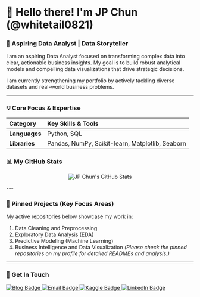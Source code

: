 # 👋 Hello there! I'm JP Chun (@whitetail0821)
### 🚀 Aspiring Data Analyst | Data Storyteller

I am an aspiring Data Analyst focused on transforming complex data into clear, actionable business insights. My goal is to build robust analytical models and compelling data visualizations that drive strategic decisions.

I am currently strengthening my portfolio by actively tackling diverse datasets and real-world business problems.

---

### 💡 Core Focus & Expertise

| Category | Key Skills & Tools |
| :--- | :--- |
| **Languages** | Python, SQL |
| **Libraries** | Pandas, NumPy, Scikit-learn, Matplotlib, Seaborn |

### 📊 My GitHub Stats
<p align="center">
  <img src="https://github-readme-stats.vercel.app/api?username=whitetail0821&show_icons=true&theme=default&hide_border=true&count_private=true" alt="JP Chun's GitHub Stats" />
</p>
---

### 📌 Pinned Projects (Key Focus Areas)

My active repositories below showcase my work in:
1. Data Cleaning and Preprocessing
2. Exploratory Data Analysis (EDA)
3. Predictive Modeling (Machine Learning)
4. Business Intelligence and Data Visualization
*(Please check the pinned repositories on my profile for detailed READMEs and analysis.)*
---

### 📧 Get In Touch

<a href="https://nomadpen.tistory.com/" target="_blank">
    <img src="https://img.shields.io/badge/Tistory%20Data%20Blog-3D5067?style=flat-square&logo=tistory&logoColor=white" alt="Blog Badge"/>
</a> 
<a href="mailto:lov2mind@gmail.com">
    <img src="https://img.shields.io/badge/Email-EA4335?style=flat-square&logo=gmail&logoColor=white" alt="Email Badge"/>
</a>
<a href="https://www.kaggle.com/jpchun" target="_blank">
    <img src="https://img.shields.io/badge/Kaggle-21B903?style=flat-square&logo=Kaggle&logoColor=white" alt="Kaggle Badge"/>
</a>
<a href="https://in.linkedin.com/in/jung-pil-chun-449981369" target="_blank">
    <img src="https://img.shields.io/badge/LinkedIn-0077B5?style=flat-square&logo=LinkedIn&logoColor=white" alt="LinkedIn Badge"/>
</a>
